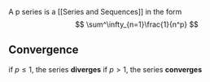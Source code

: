 A p series is a [[Series and Sequences]] in the form
$$
\sum^\infty_{n=1}\frac{1}{n^p}
$$
## Convergence
if $p \leq 1$, the series **diverges**
if $p > 1$, the series **converges**
